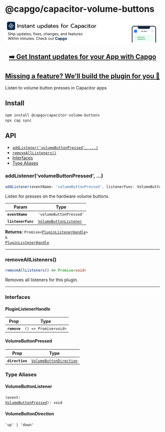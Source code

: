 # @capgo/capacitor-volume-buttons
 <a href="https://capgo.app/"><img src='https://raw.githubusercontent.com/Cap-go/capgo/main/assets/capgo_banner.png' alt='Capgo - Instant updates for capacitor'/></a>

<div align="center">
  <h2><a href="https://capgo.app/?ref=plugin"> ➡️ Get Instant updates for your App with Capgo</a></h2>
  <h2><a href="https://capgo.app/consulting/?ref=plugin"> Missing a feature? We’ll build the plugin for you 💪</a></h2>
</div>
Listen to volume button presses in Capacitor apps

## Install

```bash
npm install @capgo/capacitor-volume-buttons
npx cap sync
```

## API

<docgen-index>

* [`addListener('volumeButtonPressed', ...)`](#addlistenervolumebuttonpressed-)
* [`removeAllListeners()`](#removealllisteners)
* [Interfaces](#interfaces)
* [Type Aliases](#type-aliases)

</docgen-index>

<docgen-api>
<!--Update the source file JSDoc comments and rerun docgen to update the docs below-->

### addListener('volumeButtonPressed', ...)

```typescript
addListener(eventName: 'volumeButtonPressed', listenerFunc: VolumeButtonListener) => Promise<PluginListenerHandle> & PluginListenerHandle
```

Listen for presses on the hardware volume buttons.

| Param              | Type                                                                  |
| ------------------ | --------------------------------------------------------------------- |
| **`eventName`**    | <code>'volumeButtonPressed'</code>                                    |
| **`listenerFunc`** | <code><a href="#volumebuttonlistener">VolumeButtonListener</a></code> |

**Returns:** <code>Promise&lt;<a href="#pluginlistenerhandle">PluginListenerHandle</a>&gt; & <a href="#pluginlistenerhandle">PluginListenerHandle</a></code>

--------------------


### removeAllListeners()

```typescript
removeAllListeners() => Promise<void>
```

Removes all listeners for this plugin.

--------------------


### Interfaces


#### PluginListenerHandle

| Prop         | Type                                      |
| ------------ | ----------------------------------------- |
| **`remove`** | <code>() =&gt; Promise&lt;void&gt;</code> |


#### VolumeButtonPressed

| Prop            | Type                                                                    |
| --------------- | ----------------------------------------------------------------------- |
| **`direction`** | <code><a href="#volumebuttondirection">VolumeButtonDirection</a></code> |


### Type Aliases


#### VolumeButtonListener

<code>(event: <a href="#volumebuttonpressed">VolumeButtonPressed</a>): void</code>


#### VolumeButtonDirection

<code>'up' | 'down'</code>

</docgen-api>
